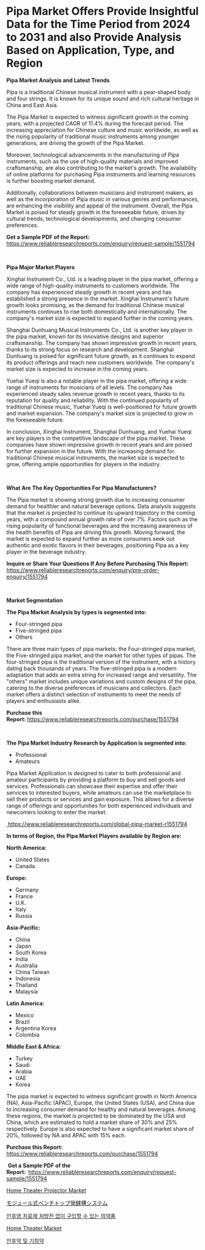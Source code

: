 <p><h1>Pipa Market Offers Provide Insightful Data for the Time Period from 2024 to 2031 and also Provide Analysis Based on Application, Type, and Region</h1></p><p><strong>Pipa Market Analysis and Latest Trends</strong></p>
<p><p>Pipa is a traditional Chinese musical instrument with a pear-shaped body and four strings. It is known for its unique sound and rich cultural heritage in China and East Asia.</p><p>The Pipa Market is expected to witness significant growth in the coming years, with a projected CAGR of 11.4% during the forecast period. The increasing appreciation for Chinese culture and music worldwide, as well as the rising popularity of traditional music instruments among younger generations, are driving the growth of the Pipa Market.</p><p>Moreover, technological advancements in the manufacturing of Pipa instruments, such as the use of high-quality materials and improved craftsmanship, are also contributing to the market's growth. The availability of online platforms for purchasing Pipa instruments and learning resources is further boosting market demand.</p><p>Additionally, collaborations between musicians and instrument makers, as well as the incorporation of Pipa music in various genres and performances, are enhancing the visibility and appeal of the instrument. Overall, the Pipa Market is poised for steady growth in the foreseeable future, driven by cultural trends, technological developments, and changing consumer preferences.</p></p>
<p><strong>Get a Sample PDF of the Report:&nbsp;</strong> <a href="https://www.reliableresearchreports.com/enquiry/request-sample/1551794">https://www.reliableresearchreports.com/enquiry/request-sample/1551794</a></p>
<p>&nbsp;</p>
<p><strong>Pipa Major Market Players</strong></p>
<p><p>Xinghai Instrument Co., Ltd. is a leading player in the pipa market, offering a wide range of high-quality instruments to customers worldwide. The company has experienced steady growth in recent years and has established a strong presence in the market. Xinghai Instrument's future growth looks promising, as the demand for traditional Chinese musical instruments continues to rise both domestically and internationally. The company's market size is expected to expand further in the coming years.</p><p>Shanghai Dunhuang Musical Instruments Co., Ltd. is another key player in the pipa market, known for its innovative designs and superior craftsmanship. The company has shown impressive growth in recent years, thanks to its strong focus on research and development. Shanghai Dunhuang is poised for significant future growth, as it continues to expand its product offerings and reach new customers worldwide. The company's market size is expected to increase in the coming years.</p><p>Yuehai Yueqi is also a notable player in the pipa market, offering a wide range of instruments for musicians of all levels. The company has experienced steady sales revenue growth in recent years, thanks to its reputation for quality and reliability. With the continued popularity of traditional Chinese music, Yuehai Yueqi is well-positioned for future growth and market expansion. The company's market size is projected to grow in the foreseeable future.</p><p>In conclusion, Xinghai Instrument, Shanghai Dunhuang, and Yuehai Yueqi are key players in the competitive landscape of the pipa market. These companies have shown impressive growth in recent years and are poised for further expansion in the future. With the increasing demand for traditional Chinese musical instruments, the market size is expected to grow, offering ample opportunities for players in the industry.</p></p>
<p>&nbsp;</p>
<p><strong>What Are The Key Opportunities For Pipa Manufacturers?</strong></p>
<p><p>The Pipa market is showing strong growth due to increasing consumer demand for healthier and natural beverage options. Data analysis suggests that the market is projected to continue its upward trajectory in the coming years, with a compound annual growth rate of over 7%. Factors such as the rising popularity of functional beverages and the increasing awareness of the health benefits of Pipa are driving this growth. Moving forward, the market is expected to expand further as more consumers seek out authentic and exotic flavors in their beverages, positioning Pipa as a key player in the beverage industry.</p></p>
<p><strong>Inquire or Share Your Questions If Any Before Purchasing This Report:</strong> <a href="https://www.reliableresearchreports.com/enquiry/pre-order-enquiry/1551794">https://www.reliableresearchreports.com/enquiry/pre-order-enquiry/1551794</a></p>
<p>&nbsp;</p>
<p><strong>Market Segmentation</strong></p>
<p><strong>The Pipa Market Analysis by types is segmented into:</strong></p>
<p><ul><li>Four-stringed pipa</li><li>Five-stringed pipa</li><li>Others</li></ul></p>
<p><p>There are three main types of pipa markets: the Four-stringed pipa market, the Five-stringed pipa market, and the market for other types of pipas. The four-stringed pipa is the traditional version of the instrument, with a history dating back thousands of years. The five-stringed pipa is a modern adaptation that adds an extra string for increased range and versatility. The "others" market includes unique variations and custom designs of the pipa, catering to the diverse preferences of musicians and collectors. Each market offers a distinct selection of instruments to meet the needs of players and enthusiasts alike.</p></p>
<p><strong>Purchase this Report:&nbsp;</strong><a href="https://www.reliableresearchreports.com/purchase/1551794">https://www.reliableresearchreports.com/purchase/1551794</a></p>
<p>&nbsp;</p>
<p><strong>The Pipa Market Industry Research by Application is segmented into:</strong></p>
<p><ul><li>Professional</li><li>Amateurs</li></ul></p>
<p><p>Pipa Market Application is designed to cater to both professional and amateur participants by providing a platform to buy and sell goods and services. Professionals can showcase their expertise and offer their services to interested buyers, while amateurs can use the marketplace to sell their products or services and gain exposure. This allows for a diverse range of offerings and opportunities for both experienced individuals and newcomers looking to enter the market.</p></p>
<p><a href="https://www.reliableresearchreports.com/global-pipa-market-r1551794">&nbsp;https://www.reliableresearchreports.com/global-pipa-market-r1551794</a></p>
<p><strong>In terms of Region, the Pipa Market Players available by Region are:</strong></p>
<p>
    <p> <strong> North America: </strong>
        <ul>
            <li>United States</li>
            <li>Canada</li>
        </ul>
        </p> 
    <p> <strong> Europe: </strong>
        <ul>
            <li>Germany</li>
            <li>France</li>
            <li>U.K.</li>
            <li>Italy</li>
            <li>Russia</li>
        </ul>
        </p> 
    <p> <strong> Asia-Pacific: </strong>
        <ul>
            <li>China</li>
            <li>Japan</li>
            <li>South Korea</li>
            <li>India</li>
            <li>Australia</li>
            <li>China Taiwan</li>
            <li>Indonesia</li>
            <li>Thailand</li>
            <li>Malaysia</li>
        </ul>
        </p> 
    <p> <strong> Latin America: </strong>
        <ul>
            <li>Mexico</li>
            <li>Brazil</li>
            <li>Argentina Korea</li>
            <li>Colombia</li>
        </ul>
        </p> 
    <p> <strong> Middle East & Africa: </strong>
        <ul>
            <li>Turkey</li>
            <li>Saudi</li>
            <li>Arabia</li>
            <li>UAE</li>
            <li>Korea</li>
        </ul>
    </p>
    </p>
<p><p>The pipa market is expected to witness significant growth in North America (NA), Asia-Pacific (APAC), Europe, the United States (USA), and China due to increasing consumer demand for healthy and natural beverages. Among these regions, the market is projected to be dominated by the USA and China, which are estimated to hold a market share of 30% and 25% respectively. Europe is also expected to have a significant market share of 20%, followed by NA and APAC with 15% each.</p></p>
<p><strong>Purchase this Report: </strong><a href="https://www.reliableresearchreports.com/purchase/1551794">https://www.reliableresearchreports.com/purchase/1551794</a></p>
<p>&nbsp;<strong>Get a Sample PDF of the Report:&nbsp;&nbsp;</strong><a href="https://www.reliableresearchreports.com/enquiry/request-sample/1551794">https://www.reliableresearchreports.com/enquiry/request-sample/1551794</a></p>
<p><strong></strong></p>
<p><p><a href="https://github.com/mdmisese/Market-Research-Report-List-1/blob/main/home-theater-projector-market.md">Home Theater Projector Market</a></p><p><a href="https://github.com/LizaHeller2023/Market-Research-Report-List-1/blob/main/6268514144934.md">モジュール式ベンチトップ発酵槽システム</a></p><p><a href="https://github.com/victorsharp87978/Market-Research-Report-List-1/blob/main/2302987152891.md">인후염 치료제 처방전 없이 구입할 수 있는 의약품</a></p><p><a href="https://github.com/JeanneSawayn2023/Market-Research-Report-List-1/blob/main/home-theater-market.md">Home Theater Market</a></p><p><a href="https://github.com/PercyHagernes9778/Market-Research-Report-List-2/blob/main/9524333152890.md">인후약 및 기침약</a></p></p>